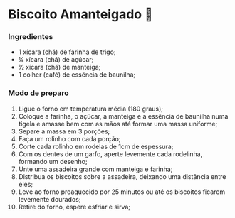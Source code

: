 # Biscoito Amanteigado :candy:

### Ingredientes

- 1 xícara (chá) de farinha de trigo;
- ¼ xícara (chá) de açúcar;
- ½ xícara (chá) de manteiga;
- 1 colher (café) de essência de baunilha;

### Modo de preparo

1. Ligue o forno em temperatura média (180 graus);
2. Coloque a farinha, o açúcar, a manteiga e a essência de baunilha numa tigela e amasse bem com as mãos até formar uma massa uniforme;
3. Separe a massa em 3 porções;
4. Faça um rolinho com cada porção;
5. Corte cada rolinho em rodelas de 1cm de espessura;
6. Com os dentes de um garfo, aperte levemente cada rodelinha, formando um desenho;
7. Unte uma assadeira grande com manteiga e farinha;
8. Distribua os biscoitos sobre a assadeira, deixando uma distância entre eles;
9. Leve ao forno preaquecido por 25 minutos ou até os biscoitos ficarem levemente dourados;
10. Retire do forno, espere esfriar e sirva;